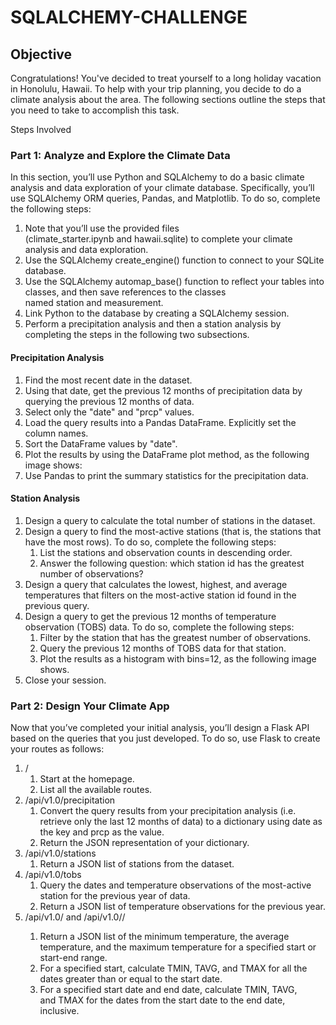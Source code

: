# SQLALCHEMY-CHALLENGE
## Objective
Congratulations! You've decided to treat yourself to a long holiday vacation in Honolulu, Hawaii. To help with your trip planning, you decide to do a climate analysis about the area. The following sections outline the steps that you need to take to accomplish this task.

Steps Involved
### **Part 1: Analyze and Explore the Climate Data**
In this section, you’ll use Python and SQLAlchemy to do a basic climate analysis and data exploration of your climate database. Specifically, you’ll use SQLAlchemy ORM queries, Pandas, and Matplotlib. To do so, complete the following steps:

1. Note that you’ll use the provided files (climate\_starter.ipynb and hawaii.sqlite) to complete your climate analysis and data exploration.
1. Use the SQLAlchemy create\_engine() function to connect to your SQLite database.
1. Use the SQLAlchemy automap\_base() function to reflect your tables into classes, and then save references to the classes named station and measurement.
1. Link Python to the database by creating a SQLAlchemy session.
1. Perform a precipitation analysis and then a station analysis by completing the steps in the following two subsections.

#### **Precipitation Analysis**
1. Find the most recent date in the dataset.
1. Using that date, get the previous 12 months of precipitation data by querying the previous 12 months of data.
1. Select only the "date" and "prcp" values.
1. Load the query results into a Pandas DataFrame. Explicitly set the column names.
1. Sort the DataFrame values by "date".
1. Plot the results by using the DataFrame plot method, as the following image shows:
1. Use Pandas to print the summary statistics for the precipitation data.

#### **Station Analysis**

1. Design a query to calculate the total number of stations in the dataset.
1. Design a query to find the most-active stations (that is, the stations that have the most rows). To do so, complete the following steps:
   1. List the stations and observation counts in descending order.
   1. Answer the following question: which station id has the greatest number of observations?
1. Design a query that calculates the lowest, highest, and average temperatures that filters on the most-active station id found in the previous query.
1. Design a query to get the previous 12 months of temperature observation (TOBS) data. To do so, complete the following steps:
   1. Filter by the station that has the greatest number of observations.
   1. Query the previous 12 months of TOBS data for that station.
   1. Plot the results as a histogram with bins=12, as the following image shows.
1. Close your session.

### **Part 2: Design Your Climate App**
Now that you’ve completed your initial analysis, you’ll design a Flask API based on the queries that you just developed. To do so, use Flask to create your routes as follows:

1. /
   1. Start at the homepage.
   1. List all the available routes.
1. /api/v1.0/precipitation
   1. Convert the query results from your precipitation analysis (i.e. retrieve only the last 12 months of data) to a dictionary using date as the key and prcp as the value.
   1. Return the JSON representation of your dictionary.
1. /api/v1.0/stations
   1. Return a JSON list of stations from the dataset.
1. /api/v1.0/tobs
   1. Query the dates and temperature observations of the most-active station for the previous year of data.
   1. Return a JSON list of temperature observations for the previous year.
1. /api/v1.0/<start> and /api/v1.0/<start>/<end>
   1. Return a JSON list of the minimum temperature, the average temperature, and the maximum temperature for a specified start or start-end range.
   1. For a specified start, calculate TMIN, TAVG, and TMAX for all the dates greater than or equal to the start date.
   1. For a specified start date and end date, calculate TMIN, TAVG, and TMAX for the dates from the start date to the end date, inclusive.


